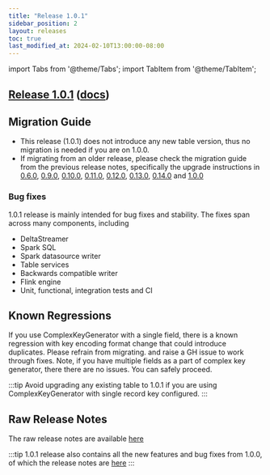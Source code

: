 ```yaml
---
title: "Release 1.0.1"
sidebar_position: 2
layout: releases
toc: true
last_modified_at: 2024-02-10T13:00:00-08:00
---
```

import Tabs from '@theme/Tabs';
import TabItem from '@theme/TabItem';

## [Release 1.0.1](https://github.com/apache/hudi/releases/tag/release-1.0.1) ([docs](/docs/quick-start-guide))

## Migration Guide

* This release (1.0.1) does not introduce any new table version, thus no migration is needed if you are on 1.0.0.
* If migrating from an older release, please check the migration guide from the previous release notes, specifically
  the upgrade instructions in [0.6.0](/releases/release-0.6.0),
  [0.9.0](/releases/release-0.9.0), [0.10.0](/releases/release-0.10.0),
  [0.11.0](/releases/release-0.11.0), [0.12.0](/releases/release-0.12.0), [0.13.0](/releases/release-0.13.0),
  [0.14.0](/releases/release-0.14.0) and [1.0.0](/releases/release-1.0.0)

### Bug fixes

1.0.1 release is mainly intended for bug fixes and stability. The fixes span across many components, including

* DeltaStreamer
* Spark SQL
* Spark datasource writer
* Table services
* Backwards compatible writer
* Flink engine
* Unit, functional, integration tests and CI

## Known Regressions
If you use ComplexKeyGenerator with a single field, there is a known regression with key encoding format change that could introduce duplicates. Please refrain from migrating. and raise a GH issue to work through fixes. Note, if you have multiple fields as a part of complex key generator, there there are no issues. You can safely proceed.

:::tip
Avoid upgrading any existing table to 1.0.1 if you are using ComplexKeyGenerator with single record key
configured.
:::

## Raw Release Notes

The raw release notes are available [here](https://issues.apache.org/jira/secure/ReleaseNote.jspa?projectId=12322822&version=12355195)

:::tip
1.0.1 release also contains all the new features and bug fixes from 1.0.0, of which the release notes are [here](/releases/release-1.0.0)
:::
